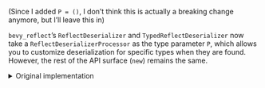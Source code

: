 (Since I added `P = ()`, I don’t think this is actually a breaking change anymore, but I’ll leave this in)

`bevy_reflect`’s `ReflectDeserializer` and `TypedReflectDeserializer` now take a `ReflectDeserializerProcessor` as the type parameter `P`, which allows you to customize deserialization for specific types when they are found. However, the rest of the API surface (`new`) remains the same.
<details>
<summary>Original implementation</summary>

Add `ReflectDeserializerProcessor`:

```rs
struct ReflectDeserializerProcessor {
    pub can_deserialize: Box<dyn FnMut(&TypeRegistration) -> bool + 'p>,
    pub deserialize: Box<
        dyn FnMut(
                &TypeRegistration,
                &mut dyn erased_serde::Deserializer,
            ) -> Result<Box<dyn PartialReflect>, erased_serde::Error>
            + 'p,
}
```

Along with `ReflectDeserializer::new_with_processor` and `TypedReflectDeserializer::new_with_processor`. This does not touch the public API of the existing `new` fns.

This is stored as an `Option<&mut ReflectDeserializerProcessor>` on the deserializer and any of the private `-Visitor` structs, and when we attempt to deserialize a value, we first pass it through this processor.

Also added a very comprehensive doc test to `ReflectDeserializerProcessor`, which is actually a scaled down version of the code for the `bevy_animation_graph` loader. This should give users a good motivating example for when and why to use this feature.

__Why `Box<dyn ..>`?__

When I originally implemented this, I added a type parameter to `ReflectDeserializer` to determine the processor used, with `()` being “no processor”. However when using this, I kept running into rustc errors where it failed to validate certain type bounds and led to overflows. I then switched to a dynamic dispatch approach.

The dynamic dispatch should not be that expensive, nor should it be a performance regression, since it’s only used if there is `Some` processor. (Note: I have not benchmarked this, I am just speculating.) Also, it means that we don’t infect the rest of the code with an extra type parameter, which is nicer to maintain.

__Why the `'p` on `ReflectDeserializerProcessor<'p>`?__

Without a lifetime here, the `Box`es would automatically become `Box<dyn FnMut(..) + 'static>`. This makes them practically useless, since any local data you would want to pass in must then be `'static`. In the motivating example, you couldn’t pass in that `&mut LoadContext` to the function.

This means that the `'p` infects the rest of the Visitor types, but this is acceptable IMO. This PR also elides the lifetimes in the `impl<'de> Visitor<'de> for -Visitor` blocks where possible.

__Future possibilities__

I think it’s technically possible to turn the processor into a trait, and make the deserializers generic over that trait. This would also open the door to an API like:

```rs
type Seed;

fn seed_deserialize(&mut self, r: &TypeRegistration) -> Option<Self::Seed>;

fn deserialize(&mut self, r: &TypeRegistration, d: &mut dyn erased_serde::Deserializer, s: Self::Seed) -> ...;
```

A similar processor system should also be added to the serialization side, but that’s for another PR. Ideally, both PRs will be in the same release, since one isn’t very useful without the other.
